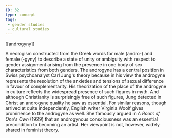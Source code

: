 ```yaml
---
ID: 32
type: concept
tags: 
 - gender studies
 - cultural studies
---
```


[[androgyny]]

 A neologism
constructed from the Greek words for male (andro-) and female (-gyny) to
describe a state of unity or ambiguity with respect to gender assignment
arising from the presence in one body of sex characteristics from both
genders. The androgyne has a central position in Swiss psychoanalyst
Carl Jung's theory because in his view the androgyne represents the
resolution of the anxieties and tensions of sexual difference in favour
of complementarity. His theorization of the place of the androgyne in
culture reflects the widespread presence of such figures in myth. And
although Christianity is surprisingly free of such figures, Jung
detected in Christ an androgyne quality he saw as essential. For similar
reasons, though arrived at quite independently, English writer Virginia
Woolf gives prominence to the androgyne as well. She famously argued in
*A Room of One's Own* (1929) that an androgynous consciousness was an
essential precondition to becoming an artist. Her viewpoint is not,
however, widely shared in feminist theory.
